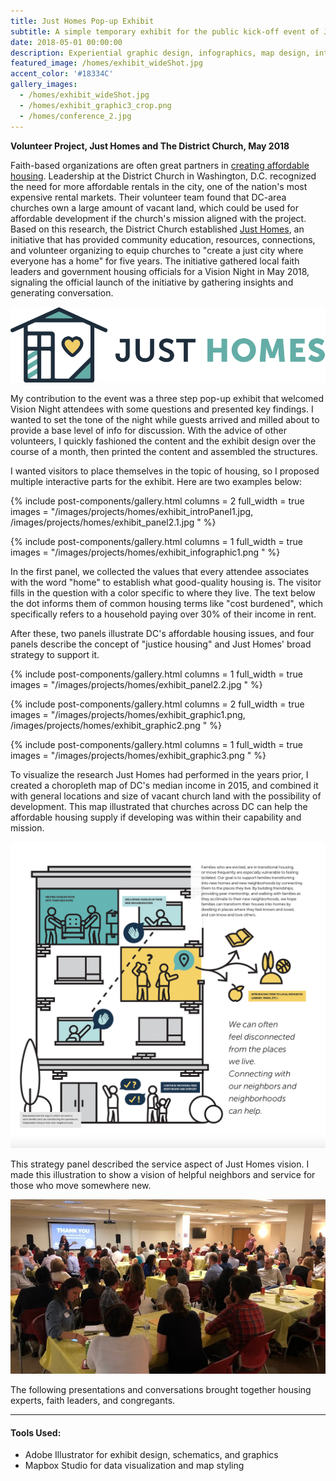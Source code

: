 ```yaml
---
title: Just Homes Pop-up Exhibit
subtitle: A simple temporary exhibit for the public kick-off event of Just Homes, a DC-based affordable housing initiative
date: 2018-05-01 00:00:00
description: Experiential graphic design, infographics, map design, interactive exhibit, affordable housing
featured_image: /homes/exhibit_wideShot.jpg
accent_color: '#18334C'
gallery_images:
  - /homes/exhibit_wideShot.jpg
  - /homes/exhibit_graphic3_crop.png
  - /homes/conference_2.jpg
---
```


**Volunteer Project, Just Homes and The District Church, May 2018**

Faith-based organizations are often great partners in [creating affordable housing](https://www.youtube.com/watch?v=sWAFSt9VabA&ab_channel=CBSSundayMorning). Leadership at the District Church in Washington, D.C. recognized the need for more affordable rentals in the city, one of the nation's most expensive rental markets. Their volunteer team found that DC-area churches own a large amount of vacant land, which could be used for affordable development if the church's mission aligned with the project. Based on this research, the District Church established [Just Homes](https://www.justhomesdc.org/), an initiative that has provided community education, resources, connections, and volunteer organizing to equip churches to "create a just city where everyone has a home" for five years. The initiative gathered local faith leaders and government housing officials for a Vision Night in May 2018, signaling the official launch of the initiative by gathering insights and generating conversation.

![](/images/projects/homes/just-homes-horiz-fullcolor.png)

My contribution to the event was a three step pop-up exhibit that welcomed Vision Night attendees with some questions and presented key findings. I wanted to set the tone of the night while guests arrived and milled about to provide a base level of info for discussion. With the advice of other volunteers, I quickly fashioned the content and the exhibit design over the course of a month, then printed the content and assembled the structures. 

I wanted visitors to place themselves in the topic of housing, so I proposed multiple interactive parts for the exhibit. Here are two examples below:

{% include post-components/gallery.html
	columns = 2
	full_width = true
	images = "/images/projects/homes/exhibit_introPanel1.jpg, /images/projects/homes/exhibit_panel2.1.jpg
	"
%}

{% include post-components/gallery.html
	columns = 1
	full_width = true
	images = "/images/projects/homes/exhibit_infographic1.png
	"
%}

In the first panel, we collected the values that every attendee associates with the word "home" to establish what good-quality housing is. The visitor fills in the question with a color specific to where they live. The text below the dot informs them of common housing terms like "cost burdened", which specifically refers to a household paying over 30% of their income in rent. 

After these, two panels illustrate DC's affordable housing issues, and four panels describe the concept of "justice housing" and Just Homes' broad strategy to support it.

{% include post-components/gallery.html
	columns = 1
	full_width = true
	images = "/images/projects/homes/exhibit_panel2.2.jpg
	"
%}

{% include post-components/gallery.html
	columns = 2
	full_width = true
	images = "/images/projects/homes/exhibit_graphic1.png, /images/projects/homes/exhibit_graphic2.png
	"
%}

{% include post-components/gallery.html
	columns = 1
	full_width = true
	images = "/images/projects/homes/exhibit_graphic3.png
	"
%}

To visualize the research Just Homes had performed in the years prior, I created a choropleth map of DC's median income in 2015, and combined it with general locations and size of vacant church land with the possibility of development. This map illustrated that churches across DC can help the affordable housing supply if developing was within their capability and mission.

![](/images/projects/homes/exhibit_graphic4.png)

This strategy panel described the service aspect of Just Homes vision. I made this illustration to show a vision of helpful neighbors and service for those who move somewhere new. 

![](/images/projects/homes/conference_1.jpg)

The following presentations and conversations brought together housing experts, faith leaders, and congregants.

---

#### Tools Used:
* Adobe Illustrator for exhibit design, schematics, and graphics
* Mapbox Studio for data visualization and map styling 
